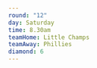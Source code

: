```yaml
---
round: "12"
day: Saturday
time: 8.30am
teamHome: Little Champs
teamAway: Phillies
diamond: 6
---
```

